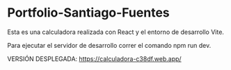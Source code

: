 # Portfolio-Santiago-Fuentes
Esta es una calculadora realizada con React y el entorno de desarrollo Vite.

Para ejecutar el servidor de desarrollo correr el comando npm run dev.

VERSIÓN DESPLEGADA: https://calculadora-c38df.web.app/


